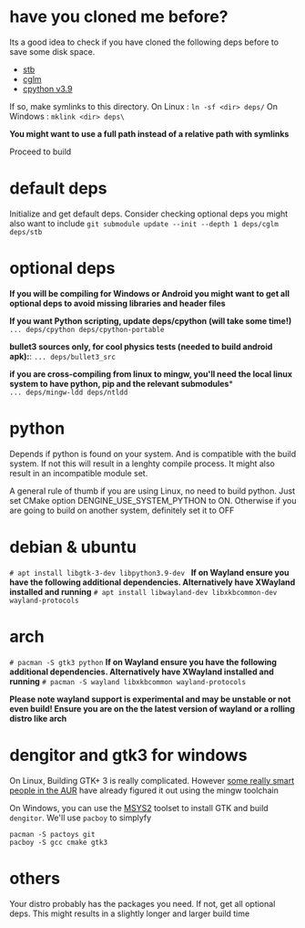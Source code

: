 # have you cloned me before?
Its a good idea to check if you have cloned the following deps before to save some disk space.
- [stb](https://github.com/nothings/stb.git)
- [cglm](https://github.com/recp/cglm.git)
- [cpython v3.9](https://github.com/python/cpython)

If so, make symlinks to this directory.
On Linux : `ln -sf <dir> deps/`
On Windows : `mklink <dir> deps\`

**You might want to use a full path instead of a relative path with symlinks**

Proceed to build

# default deps
Initialize and get default deps. Consider checking optional deps you might also want to include
`git submodule update --init --depth 1 deps/cglm deps/stb`

# optional deps
**If you will be compiling for Windows or Android you might want to get all optional deps to avoid missing libraries and header files**  

**If you want Python scripting, update deps/cpython (will take some time!)**  
`... deps/cpython deps/cpython-portable`  

**bullet3 sources only, for cool physics tests (needed to build android apk):**:
`... deps/bullet3_src`

**if you are cross-compiling from linux to mingw, you'll need the local linux system to have python, pip and the relevant submodules***  
`... deps/mingw-ldd deps/ntldd`

# python
Depends if python is found on your system. And is compatible with the build system. If not this will result in a lenghty compile process. It might also result in an incompatible module set.

A general rule of thumb if you are using Linux, no need to build python. Just set CMake option DENGINE_USE_SYSTEM_PYTHON to ON. Otherwise if you are going to build on another system, definitely set it to OFF

# debian & ubuntu
`# apt install libgtk-3-dev libpython3.9-dev `
**If on Wayland ensure you have the following additional dependencies. Alternatively have XWayland installed and running**
`# apt install libwayland-dev libxkbcommon-dev wayland-protocols`
# arch
`# pacman -S gtk3 python`
**If on Wayland ensure you have the following additional dependencies. Alternatively have XWayland installed and running**
`# pacman -S wayland libxkbcommon wayland-protocols`

**Please note wayland support is experimental and may be unstable or not even build! Ensure you are on the the latest version of wayland or a rolling distro like arch**

# dengitor and gtk3 for windows
On Linux, Building GTK+ 3 is really complicated. However [some really smart people in the AUR](https://aur.archlinux.org/packages/mingw-w64-gtk3) have already figured it out using the mingw toolchain

On Windows, you can use the [MSYS2](https://www.msys2.org) toolset to install GTK and build `dengitor`. We'll use `pacboy` to simplyfy
```
pacman -S pactoys git
pacboy -S gcc cmake gtk3
```

# others
Your distro probably has the packages you need. If not, get all optional deps. This might results in a slightly longer and larger build time
